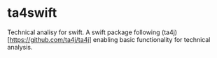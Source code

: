 # ta4swift

Technical analisy for swift. A swift package following (ta4j)[https://github.com/ta4j/ta4j] enabling basic functionality for technical analysis.
